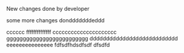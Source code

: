 New changes done by developer

some more changes dondddddddeddd


cccccc
ffffffffffffff
ccccccccccccccccccccc
ggggggggggggggggggggggggg
ddddddddddddddddddddddddddd
eeeeeeeeeeeeeee
fdfsdfhdsdfsdf
dfsdfd
